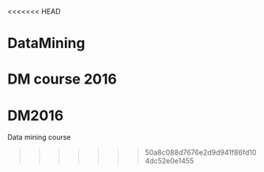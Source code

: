 <<<<<<< HEAD
# DataMining
DM course 2016
=======
# DM2016
Data mining course
>>>>>>> 50a8c088d7676e2d9d941f86fd104dc52e0e1455
